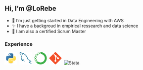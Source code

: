 ## Hi, I’m @LoRebe

- 🌱 I’m just getting started in Data Engineering with AWS 
- ✨ I have a backgroud in empirical ressearch and data science
-  :ant: I am also a certified Scrum Master

### Experience
<img src="https://github.com/devicons/devicon/blob/master/icons/python/python-original.svg" title="Python" alt="Python" width="40" height="40"/>&nbsp;
<img src="https://github.com/devicons/devicon/blob/master/icons/mysql/mysql-original.svg" title="MySQL" alt="MySQL" width="40" height="40"/>&nbsp;
<img src="https://github.com/devicons/devicon/blob/master/icons/anaconda/anaconda-original.svg" title="Anaconda" alt="Anaconda" width="40" height="40"/>&nbsp;
<img src="https://github.com/devicons/devicon/blob/master/icons/git/git-original.svg" title="Git" alt="Git" width="40" height="40"/>&nbsp;
<img src="https://github.com/LoRebe/week2/blob/main/stata-logo-blue.svg" title="Stata" alt="Stata" width="60" height="60"/>&nbsp;
